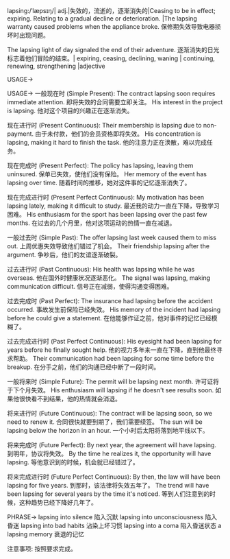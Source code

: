 lapsing:/ˈlæpsɪŋ/| adj.|失效的，流逝的，逐渐消失的|Ceasing to be in effect; expiring.  Relating to a gradual decline or deterioration. |The lapsing warranty caused problems when the appliance broke.  保修期失效导致电器损坏时出现问题。

The lapsing light of day signaled the end of their adventure.  逐渐消失的日光标志着他们冒险的结束。| expiring, ceasing, declining, waning | continuing, renewing, strengthening |adjective


USAGE->

USAGE->
一般现在时 (Simple Present):
The contract lapsing soon requires immediate attention.  即将失效的合同需要立即关注。
His interest in the project is lapsing. 他对这个项目的兴趣正在逐渐消失。


现在进行时 (Present Continuous):
Their membership is lapsing due to non-payment.  由于未付款，他们的会员资格即将失效。
His concentration is lapsing, making it hard to finish the task. 他的注意力正在涣散，难以完成任务。


现在完成时 (Present Perfect):
The policy has lapsing, leaving them uninsured. 保单已失效，使他们没有保险。
Her memory of the event has lapsing over time.  随着时间的推移，她对这件事的记忆逐渐消失了。


现在完成进行时 (Present Perfect Continuous):
My motivation has been lapsing lately, making it difficult to study. 最近我的动力一直在下降，导致学习困难。
His enthusiasm for the sport has been lapsing over the past few months.  在过去的几个月里，他对这项运动的热情一直在减退。


一般过去时 (Simple Past):
The offer lapsing last week caused them to miss out. 上周优惠失效导致他们错过了机会。
Their friendship lapsing after the argument. 争吵后，他们的友谊逐渐破裂。


过去进行时 (Past Continuous):
His health was lapsing while he was overseas. 他在国外时健康状况逐渐恶化。
The signal was lapsing, making communication difficult. 信号正在减弱，使得沟通变得困难。


过去完成时 (Past Perfect):
The insurance had lapsing before the accident occurred. 事故发生前保险已经失效。
His memory of the incident had lapsing before he could give a statement. 在他能够作证之前，他对事件的记忆已经模糊了。


过去完成进行时 (Past Perfect Continuous):
His eyesight had been lapsing for years before he finally sought help.  他的视力多年来一直在下降，直到他最终寻求帮助。
Their communication had been lapsing for some time before the breakup.  在分手之前，他们的沟通已经中断了一段时间。


一般将来时 (Simple Future):
The permit will be lapsing next month. 许可证将于下个月失效。
His enthusiasm will lapsing if he doesn't see results soon.  如果他很快看不到结果，他的热情就会消退。


将来进行时 (Future Continuous):
The contract will be lapsing soon, so we need to renew it. 合同很快就要到期了，我们需要续签。
The sun will be lapsing below the horizon in an hour.  一个小时后太阳将落到地平线以下。


将来完成时 (Future Perfect):
By next year, the agreement will have lapsing. 到明年，协议将失效。
By the time he realizes it, the opportunity will have lapsing. 等他意识到的时候，机会就已经错过了。


将来完成进行时 (Future Perfect Continuous):
By then, the law will have been lapsing for five years. 到那时，该法律将失效五年了。
The trend will have been lapsing for several years by the time it's noticed.  等到人们注意到的时候，这种趋势已经下降好几年了。


PHRASE->
lapsing into silence  陷入沉默
lapsing into unconsciousness  陷入昏迷
lapsing into bad habits  沾染上坏习惯
lapsing into a coma 陷入昏迷状态
a lapsing memory  衰退的记忆


注意事项: 按照要求完成。
